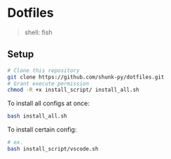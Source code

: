 # Dotfiles
> shell: fish

## Setup
```bash
# Clone this repository
git clone https://github.com/shunk-py/dotfiles.git
# Grant execute permission
chmod -R +x install_script/ install_all.sh
```
To install all configs at once:
```bash
bash install_all.sh
```
To install certain config:
```bash
# ex.
bash install_script/vscode.sh
```

